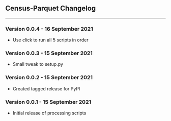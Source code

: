 ## Census-Parquet Changelog
-----------

### Version 0.0.4 - 16 September 2021
- Use click to run all 5 scripts in order

### Version 0.0.3 - 15 September 2021
- Small tweak to setup.py

### Version 0.0.2 - 15 September 2021
- Created tagged release for PyPI

### Version 0.0.1 - 15 September 2021
- Initial release of processing scripts
